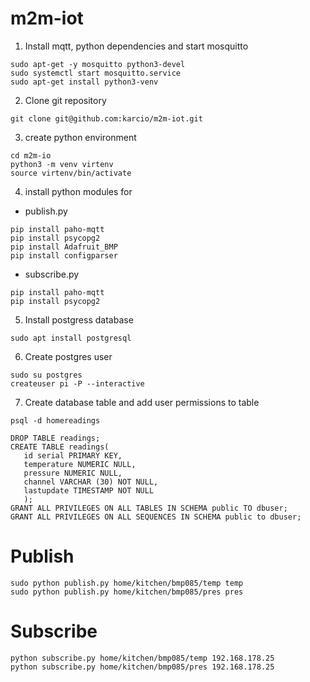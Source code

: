 # m2m-iot

1. Install mqtt, python dependencies and start mosquitto

```
sudo apt-get -y mosquitto python3-devel
sudo systemctl start mosquitto.service
sudo apt-get install python3-venv
```

2. Clone git repository

```
git clone git@github.com:karcio/m2m-iot.git
```

3. create python environment

```
cd m2m-io
python3 -m venv virtenv
source virtenv/bin/activate
```

4. install python modules for

- publish.py

```
pip install paho-mqtt
pip install psycopg2
pip install Adafruit_BMP
pip install configparser
```

- subscribe.py

```
pip install paho-mqtt
pip install psycopg2
```

5. Install postgress database

```
sudo apt install postgresql
```

6. Create postgres user

```
sudo su postgres
createuser pi -P --interactive
```

7. Create database table and add user permissions to table

```
psql -d homereadings

DROP TABLE readings;
CREATE TABLE readings(
   id serial PRIMARY KEY,
   temperature NUMERIC NULL,
   pressure NUMERIC NULL,
   channel VARCHAR (30) NOT NULL,
   lastupdate TIMESTAMP NOT NULL
   );
GRANT ALL PRIVILEGES ON ALL TABLES IN SCHEMA public TO dbuser;
GRANT ALL PRIVILEGES ON ALL SEQUENCES IN SCHEMA public to dbuser;
```

# Publish

```
sudo python publish.py home/kitchen/bmp085/temp temp
sudo python publish.py home/kitchen/bmp085/pres pres
```

# Subscribe

```
python subscribe.py home/kitchen/bmp085/temp 192.168.178.25
python subscribe.py home/kitchen/bmp085/pres 192.168.178.25
```
